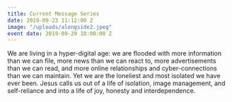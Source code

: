 ```yaml
---
title: Current Message Series
date: 2019-09-23 11:12:00 Z
image: "/uploads/alongside2.jpeg"
event date: 2019-09-29 10:00:00 Z
---
```


We are living in a hyper-digital age: we are flooded with more information than we can file, more news than we can react to, more advertisements than we can read, and more online relationships and cyber-connections than we can maintain.  Yet we are the loneliest and most isolated we have ever been.  Jesus calls us out of a life of isolation, image management, and self-reliance and into a life of joy, honesty and interdependence.